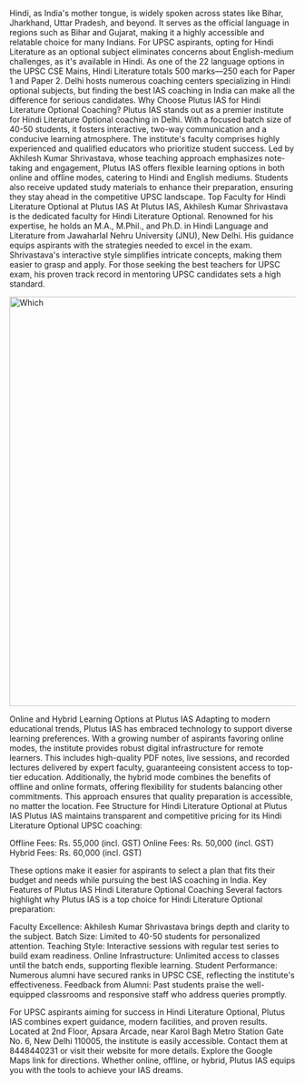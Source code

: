 Hindi, as India's mother tongue, is widely spoken across states like Bihar, Jharkhand, Uttar Pradesh, and beyond. It serves as the official language in regions such as Bihar and Gujarat, making it a highly accessible and relatable choice for many Indians. For UPSC aspirants, opting for Hindi Literature as an optional subject eliminates concerns about English-medium challenges, as it's available in Hindi. As one of the 22 language options in the UPSC CSE Mains, Hindi Literature totals 500 marks—250 each for Paper 1 and Paper 2. Delhi hosts numerous coaching centers specializing in Hindi optional subjects, but finding the best IAS coaching in India can make all the difference for serious candidates.
Why Choose Plutus IAS for Hindi Literature Optional Coaching?
Plutus IAS stands out as a premier institute for Hindi Literature Optional coaching in Delhi. With a focused batch size of 40-50 students, it fosters interactive, two-way communication and a conducive learning atmosphere. The institute's faculty comprises highly experienced and qualified educators who prioritize student success. Led by Akhilesh Kumar Shrivastava, whose teaching approach emphasizes note-taking and engagement, Plutus IAS offers flexible learning options in both online and offline modes, catering to Hindi and English mediums. Students also receive updated study materials to enhance their preparation, ensuring they stay ahead in the competitive UPSC landscape.
Top Faculty for Hindi Literature Optional at Plutus IAS
At Plutus IAS, Akhilesh Kumar Shrivastava is the dedicated faculty for Hindi Literature Optional. Renowned for his expertise, he holds an M.A., M.Phil., and Ph.D. in Hindi Language and Literature from Jawaharlal Nehru University (JNU), New Delhi. His guidance equips aspirants with the strategies needed to excel in the exam. Shrivastava's interactive style simplifies intricate concepts, making them easier to grasp and apply. For those seeking the best teachers for UPSC exam, his proven track record in mentoring UPSC candidates sets a high standard.

<img width="1280" height="720" alt="Which" src="https://github.com/user-attachments/assets/03afa72c-4086-4f5c-b5aa-a495b5d16f9e" />


Online and Hybrid Learning Options at Plutus IAS
Adapting to modern educational trends, Plutus IAS has embraced technology to support diverse learning preferences. With a growing number of aspirants favoring online modes, the institute provides robust digital infrastructure for remote learners. This includes high-quality PDF notes, live sessions, and recorded lectures delivered by expert faculty, guaranteeing consistent access to top-tier education. Additionally, the hybrid mode combines the benefits of offline and online formats, offering flexibility for students balancing other commitments. This approach ensures that quality preparation is accessible, no matter the location.
Fee Structure for Hindi Literature Optional at Plutus IAS
Plutus IAS maintains transparent and competitive pricing for its Hindi Literature Optional UPSC coaching:

Offline Fees: Rs. 55,000 (incl. GST)
Online Fees: Rs. 50,000 (incl. GST)
Hybrid Fees: Rs. 60,000 (incl. GST)

These options make it easier for aspirants to select a plan that fits their budget and needs while pursuing the best IAS coaching in India.
Key Features of Plutus IAS Hindi Literature Optional Coaching
Several factors highlight why Plutus IAS is a top choice for Hindi Literature Optional preparation:

Faculty Excellence: Akhilesh Kumar Shrivastava brings depth and clarity to the subject.
Batch Size: Limited to 40-50 students for personalized attention.
Teaching Style: Interactive sessions with regular test series to build exam readiness.
Online Infrastructure: Unlimited access to classes until the batch ends, supporting flexible learning.
Student Performance: Numerous alumni have secured ranks in UPSC CSE, reflecting the institute's effectiveness.
Feedback from Alumni: Past students praise the well-equipped classrooms and responsive staff who address queries promptly.

For UPSC aspirants aiming for success in Hindi Literature Optional, Plutus IAS combines expert guidance, modern facilities, and proven results. Located at 2nd Floor, Apsara Arcade, near Karol Bagh Metro Station Gate No. 6, New Delhi 110005, the institute is easily accessible. Contact them at 8448440231 or visit their website for more details. Explore the Google Maps link for directions. Whether online, offline, or hybrid, Plutus IAS equips you with the tools to achieve your IAS dreams.
